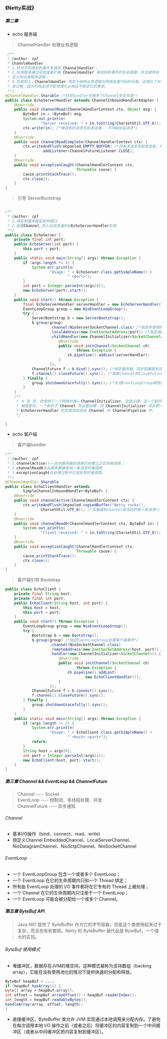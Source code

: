 ### 《Netty实战》

##### 第二章
- echo 服务端
> ChannelHandler 处理业务逻辑
```Java
 /**
 * @author: zpf
 * ChannleHandler
 * 1.针对不同类型的事件来调用 ChannelHandler；
 * 2.应用程序通过实现或者扩展 ChannelHandler 来挂钩到事件的生命周期，并且提供自
 * 定义的应用程序逻辑；
 * 3.在架构上，ChannelHandler 有助于保持业务逻辑与网络处理代码的分离。这简化了开
 * 发过程，因为代码必须不断地演化以响应不断变化的需求。
 **/
@ChannelHandler.Sharable /*标志handler可被多个channel安全共享*/
public class EchoServerHandler extends ChannelInboundHandlerAdapter {
    @Override
    public void channelRead(ChannelHandlerContext ctx, Object msg) {
        ByteBuf in = (ByteBuf) msg;
        System.out.println(
                "Server received: " + in.toString(CharsetUtil.UTF_8));
        ctx.write(in); /*接收到的消息写给发送者， 不冲刷出站消息*/
    }
    @Override
    public void channelReadComplete(ChannelHandlerContext ctx) {
        ctx.writeAndFlush(Unpooled.EMPTY_BUFFER) /*将未决消息写给发送者，并关闭该channel*/
                .addListener(ChannelFutureListener.CLOSE);
    }
    @Override
    public void exceptionCaught(ChannelHandlerContext ctx,
                                Throwable cause) {
        cause.printStackTrace();
        ctx.close();
    }
}
```
> 引导 ServerBootstrap
```Java

/**
 * @author: zpf
 * 1.绑定到服务器监听的端口
 * 2.配置Channel,将入站消息通知给EchoServerHandler实例
 **/
public class EchoServer {
    private final int port;
    public EchoServer(int port) {
        this.port = port;
    }
    public static void main(String[] args) throws Exception {
        if (args.length != 1) {
            System.err.println(
                    "Usage: " + EchoServer.class.getSimpleName() +
                            " <port>");
        }
        int port = Integer.parseInt(args[0]);
        new EchoServer(port).start();
    }
    public void start() throws Exception {
        final EchoServerHandler serverHandler = new EchoServerHandler();
        EventLoopGroup group = new NioEventLoopGroup();
        try {
            ServerBootstrap b = new ServerBootstrap();
            b.group(group)
                    .channel(NioServerSocketChannel.class) /*指定所使用的NIO传输Channel*/
                    .localAddress(new InetSocketAddress(port)) /*指定端口套接字地址*/
                    .childHandler(new ChannelInitializer<SocketChannel>(){ /*⑤添加业务handler 到子ChannelHandler的ChannelPipeline*/
                        @Override
                        public void initChannel(SocketChannel ch)
                                throws Exception {
                            ch.pipeline().addLast(serverHandler);
                        }
                    });
            ChannelFuture f = b.bind().sync(); /*绑定服务器，同步阻塞直到完成*/
            f.channel().closeFuture().sync(); /*获取channel的CloseFuture阻塞直到完成*/
        } finally {
            group.shutdownGracefully().sync(); /*关闭EventLoopCroup释放所有资源*/
        }
    }
    /**
     * ⑤ 在 处，你使用了一个特殊的类——ChannelInitializer。这是关键。当一个新的连接
     * 被接受时，一个新的子 Channel 将会被创建，而 ChannelInitializer 将会把一个你的
     * EchoServerHandler 的实例添加到该 Channel 的 ChannelPipeline 中。
     */

}
```

- echo 客户端
> 客户端handler
```Java
/**
 * @author: zpf
 * 1.channelActive()——在到服务器的连接已经建立之后将被调用；
 * 2.channelRead0当从服务器接收到一条消息时被调用
 * 3.exceptionCaught在处理过程中引发异常时被调用。
 **/
@ChannelHandler.Sharable
public class EchoClientHandler extends
        SimpleChannelInboundHandler<ByteBuf> {
    @Override
    public void channelActive(ChannelHandlerContext ctx) {
        ctx.writeAndFlush(Unpooled.copiedBuffer("Netty rocks!",
                CharsetUtil.UTF_8)); /*当被通知channel是活跃时发一条消息*/
    }
    @Override
    public void channelRead0(ChannelHandlerContext ctx, ByteBuf in) {
        System.out.println( 
                "Client received: " + in.toString(CharsetUtil.UTF_8)); /*记录已转收的消息*/
    }
    @Override
    public void exceptionCaught(ChannelHandlerContext ctx,
                                Throwable cause) {
        cause.printStackTrace();
        ctx.close();
    }
}
```
> 客户端引导 Bootstrap
```Java
public class EchoClient {
    private final String host;
    private final int port;
    public EchoClient(String host, int port) {
        this.host = host;
        this.port = port;
    }
    public void start() throws Exception {
        EventLoopGroup group = new NioEventLoopGroup();
        try {
            Bootstrap b = new Bootstrap();
            b.group(group) /*指定EventLoopGroup处理客户端事件*/
                    .channel(NioSocketChannel.class)
                    .remoteAddress(new InetSocketAddress(host, port)) /*设置服务端的InetSocketAddress*/
                    .handler(new ChannelInitializer<SocketChannel>() { /*创建Channel时向ChannelPipeline中添加一个EchoClientHandler*/
                        @Override
                        public void initChannel(SocketChannel ch)
                                throws Exception {
                            ch.pipeline().addLast(
                                    new EchoClientHandler());
                        }
                    });
            ChannelFuture f = b.connect().sync();
            f.channel().closeFuture().sync();
        } finally {
            group.shutdownGracefully().sync();
        }
    }
    public static void main(String[] args) throws Exception {
        if (args.length != 2) {
            System.err.println(
                    "Usage: " + EchoClient.class.getSimpleName() +
                            " <host> <port>");
            return;
        }
        String host = args[0];
        int port = Integer.parseInt(args[1]);
        new EchoClient(host, port).start();
    }
}
```

##### 第三章 Channel && EventLoop && ChannelFuture
> Channel ---- Socket    
> EventLoop ---- 控制流、多线程处理、并发   
> ChannelFuture ---- 异步通知   

###### Channel
- 基本I/O操作（bind、connect、read、write) 
- 预定义Channel EmbeddedChannel、LocalServerChannel、NioDatagramChannel、NioSctpChannel、NioSocketChannel
###### EventLoop
- 一个 EventLoopGroup 包含一个或者多个 EventLoop；
-  一个 EventLoop 在它的生命周期内只和一个 Thread 绑定；
- 所有由 EventLoop 处理的 I/O 事件都将在它专有的 Thread 上被处理；
- 一个 Channel 在它的生命周期内只注册于一个 EventLoop；
- 一个 EventLoop 可能会被分配给一个或多个 Channel。

##### 第五章 ByteBuf API 
> Java NIO 提供了 ByteBuffer 作为它的字节容器，但是这个类使用起来过于复杂，而且也有些繁琐。Netty 的 ByteBuffer 替代品是 ByteBuf，一个强大的实现。

###### ByteBuf 使用模式
- 堆缓冲区，数据存在JVM的堆空间，这种模式被称为支持数组（backing array），它能在没有使用池化的情况下提供快速的分配和释放。
```Java
ByteBuf heapBuf = ...;
if (heapBuf.hasArray()) {
byte[] array = heapBuf.array();
int offset = heapBuf.arrayOffset() + heapBuf.readerIndex();
int length = heapBuf.readableBytes();
handleArray(array, offset, length);
}
```

- 直接缓冲区，ByteBuffer 类允许 JVM 实现通过本地调用来分配内存。了避免在每次调用本地 I/O 操作之前（或者之后）将缓冲区的内容复制到一个中间缓冲区（或者从中间缓冲区把内容复制到缓冲区）。
